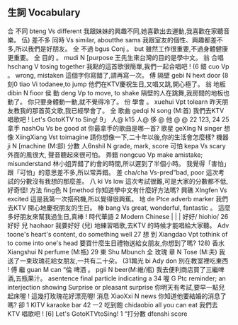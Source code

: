 ## 生詞 Vocabulary
合 不同 bteng             Vs different
我跟妹妹的興趣不同,她喜歡出去運動,我喜歡在家聽音樂。
伍) 差不多    同時       Vs similar, aboutthe sams
我跟室友的個性、興趣都差不多,所以我們是好朋友。
全 不過 bgus             Conj 。 but
雖然工作很重要,不過身體健康更重要。
全 目的 。 mudi                N [purpose
王先生來台灣的目的是學中文。
翁 合唱hschang            V tosing together
我點的這首歌很簡單,我們一起合唱吧 !
(6   錯            cuo                 Vp 。 wrong, mistaken
這個字你寫錯了,請再寫一次。
傅   隔壁        gebi                 N       hext door
(8 刻0            tiao                 Vi todanee,to jump
他們在KTV慶祝生日,又唱又跳,開心極了。
翁 地板 dibin               N fioor
侯 動            deng               Vp to move, to shake
隔壁的人在跳舞,我房間的地板也動了。
你只要身體動一動,就不覺得冷了。
份 學會 。 xuehui             Vpt tolearn
昨天朋友教我的那首英文歌,我已經學會了。
全 歌曲   gedqi      N song (M:首)
我們去KTV 唱歌吧 !
Let's GotoKTV to Sing!      9」
人@
k15
人@
侈
@
他
@
@
22
123,
24
25
拿手           nashOu                Vs be good at
你最拿手的歌曲是哪一首?
歌星          geXIng                 N singer
想像     XiingXiang     Vst toimagine
請你想像一下,二十年以後,你的生活會怎麼樣?
機器 ji                      N [machine (M:部)
分數         人6nshil               N grade, mark, score
可怕           kepa                     Vs scary
外面的風很大, 聲音聽起來很可怕。
弄錯            nongcuo                Vp make amistake; misunderstand
林小姐弄錯了約會的時間,所以遲到了半個小時。
我覺得「害怕」跟「可怕」的意思差不多,所以常弄錯。
差               cha/cha           Vs-pred”bad, poor
這次考試的分數沒有我想的那麼差。
八              ki                       Vs low
這次考試很難,可是大家的分數都不低,好奇怪!
方法 fing色                 N [method
你知道學中文有什麼好方法嗎?
興礁          XIngfen               Vs excited
這是我第一次搭飛機,所以覺得很興蕉。
地             de                    Ptce adverb marker
我們去KTV 開心地慶祝朋友的生日。
棒             bang                 Vs great, wonderful, fantastic
。 這麼多好朋友來幫我過生日,真棒 !
時代華語         2
Modern Chinese
|
|
|
好好/ hiohio/
26 好好 兒 haohaor
我要好好 (兒) 地練習唱歌,去KTV 的時候才能唱給大家聽。
Adv toone's heart's content, do something well
                   27   想 到          Xiangdao            Vpt tothink of to come into one's head
            要買什麼生日禮物送給女朋友,你想到了嗎?
                    128)    香水          Xiangshui             N        perfume (M:瓶)
                   29   東               Shu                     Mbunch
                     全    玫瑰           章                 N         Tose (M:夫)
      我送了一束玫瑰花給女朋友,一共有二十朵。
                   (31鶉光               bi                    Ady don
           別在教室裡吃東西 !
傅   繼               guan                   M        can
“倫 啤酒 。 pgii                    N beer(M:維/瓶)
我去便利商店買了三繼啤酒,五瓶果汁。
asentence final particle indicating a
34   喔               G                        Ptc reminder; an interjection showing Surprise or
pleasant surprise
你明天有考試,要早一點兒起床喔 !
這幾打玫瑰花好漂亮喔!
消息        XiaoXxi             N news
你知道他要結婚的消息了嗎?
卻
1 KITV                                           karaoke bar
42
一2 吃到飽 chidaobio             all you can eat
我們去 KTV 唱歌吧 !    [6]
Let's GotoKTVtoSing!
1 “打分數 dfenshi               score

